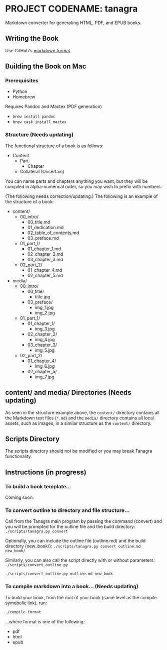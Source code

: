# PROJECT CODENAME: tanagra
Markdown converter for generating HTML, PDF, and EPUB books.

## Writing the Book
Use GitHub's [markdown format](https://guides.github.com/features/mastering-markdown/).

## Building the Book on Mac
### Prerequisites
- Python
- Homebrew

Requires Pandoc and Mactex (PDF generation)
- `brew install pandoc`
- `brew cask install mactex`

### Structure (Needs updating)
The functional structure of a book is as follows:
- Content
  - Part
    - Chapter
  - Collateral (Uncertain)

You can name parts and chapters anything you want, but they will be compiled in alpha-numerical order, so you may wish to prefix with numbers.

(The following needs correction/updating.)
The following is an example of the structure of a book:
- content/
  - 00_intro/
    - 00_title.md
    - 01_dedication.md
    - 02_table_of_contents.md
    - 03_preface.md
  - 01_part_1/
    - 01_chapter_1.md
    - 02_chapter_2.md
    - 03_chapter_3.md
  - 02_part_2/
    - 01_chapter_4.md
    - 02_chapter_5.md
- media/
  - 00_intro/
    - 00_title/
      - title.jpg
    - 03_preface/
      - img_1.jpg
      - img_2.jpg
  - 01_part_1/
    - 01_chapter_1/
      - img_3.jpg
    - 02_chapter_2/
      - img_4.jpg
    - 03_chapter_3/
      - img_5.jpg
  - 02_part_2/
    - 01_chapter_4/
      - img_6.jpg
    - 02_chapter_5/
      - img_7.jpg

## content/ and media/ Directories (Needs updating)
As seen in the structure example above, the `content/` directory contains all the Markdown text files (`*.md`) and the `media/` directory contains all local assets, such as images, in a similar structure as the `content/` directory.


## Scripts Directory
The scripts directory should not be modified or you may break Tanagra functionality.


## Instructions (in progress)
### To build a book template...
Coming soon.

### To convert outline to directory and file structure...
Call from the Tanagra main program by passing the command (convert) and you will be prompted for the outline file and the build directory:
`./scripts/tanagra.py convert`

Optionally, you can include the outline file (outline.md) and the build directory (new_book/):
`./scripts/tanagra.py convert outline.md new_book/`


Similarly, you can also call the script directly with or without parameters:
`./scripts/convert_outline.py`

`./scripts/convert_outline.py outline.md new_book`

### To compile markdown into a book... (Needs updating)
To build your book, from the root of your book (same level as the compile symobolic link), run:
```bash
./compile format
```

...where format is one of the following:
- pdf
- html
- epub
